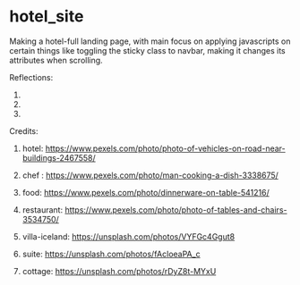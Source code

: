 # hotel_site

Making a hotel-full landing page, with main focus on applying javascripts on certain things like toggling the sticky class to navbar, making it changes its attributes when scrolling.


Reflections: 

1.

2.

3.


Credits: 

1. hotel: https://www.pexels.com/photo/photo-of-vehicles-on-road-near-buildings-2467558/

2. chef : https://www.pexels.com/photo/man-cooking-a-dish-3338675/

3. food: https://www.pexels.com/photo/dinnerware-on-table-541216/

4. restaurant: https://www.pexels.com/photo/photo-of-tables-and-chairs-3534750/

5. villa-iceland: https://unsplash.com/photos/VYFGc4Ggut8

6. suite: https://unsplash.com/photos/fAcloeaPA_c

7. cottage: https://unsplash.com/photos/rDyZ8t-MYxU